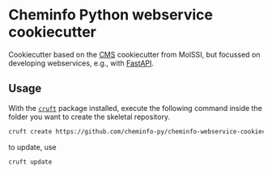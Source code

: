 # Cheminfo Python webservice cookiecutter

Cookiecutter based on the [CMS](https://github.com/MolSSI/cookiecutter-cms) cookiecutter from MolSSI, but focussed on developing webservices, e.g., with [FastAPI](https://github.com/tiangolo/fastapi).

## Usage

With the [`cruft`](https://cruft.github.io/cruft/) package installed,
execute the following command inside the folder you want to create the skeletal repository.

```bash
cruft create https://github.com/cheminfo-py/cheminfo-webservice-cookiecutter
```

to update, use

```bash
cruft update
```
